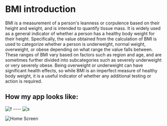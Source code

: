 # BMI introduction

BMI is a measurement of a person's leanness or corpulence based on their height and weight, and is intended to quantify tissue mass. It is widely used as a general indicator of whether a person has a healthy body weight for their height. Specifically, the value obtained from the calculation of BMI is used to categorize whether a person is underweight, normal weight, overweight, or obese depending on what range the value falls between. These ranges of BMI vary based on factors such as region and age, and are sometimes further divided into subcategories such as severely underweight or very severely obese. Being overweight or underweight can have significant health effects, so while BMI is an imperfect measure of healthy body weight, it is a useful indicator of whether any additional testing or action is required.

## How my app looks like:


![f](https://user-images.githubusercontent.com/91839880/177674710-8673aed0-db0d-40cb-9265-5a1c967ca27a.jpg) ---- ![s](https://user-images.githubusercontent.com/91839880/177675015-3e101741-37cf-4591-8376-36ff57a1d020.jpg)

![Home Screen]([https://drive.google.com/file/d/1AGAyY2YiJ2B_PCcohOWFIBeVe9-wXtTW/view?usp=sharing](https://play-lh.googleusercontent.com/aFWiT2lTa9CYBpyPjfgfNHd0r5puwKRGj2rHpdPTNrz2N9LXgN_MbLjePd1OTc0E8Rl1))

